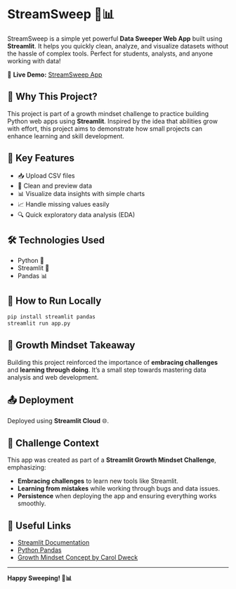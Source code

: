 # StreamSweep 🧹📊

StreamSweep is a simple yet powerful **Data Sweeper Web App** built using **Streamlit**. It helps you quickly clean, analyze, and visualize datasets without the hassle of complex tools. Perfect for students, analysts, and anyone working with data! 

🚀 **Live Demo:** [StreamSweep App](https://streamsweep.streamlit.app)

## 🧠 Why This Project?
This project is part of a growth mindset challenge to practice building Python web apps using **Streamlit**. Inspired by the idea that abilities grow with effort, this project aims to demonstrate how small projects can enhance learning and skill development.

## 🌟 Key Features
- 📥 Upload CSV files
- 🧹 Clean and preview data
- 📊 Visualize data insights with simple charts
- 📈 Handle missing values easily
- 🔍 Quick exploratory data analysis (EDA)

## 🛠️ Technologies Used
- Python 🐍
- Streamlit 🚀
- Pandas 📊

## 📄 How to Run Locally
```bash
pip install streamlit pandas
streamlit run app.py
```

## 🌱 Growth Mindset Takeaway
Building this project reinforced the importance of **embracing challenges** and **learning through doing**. It’s a small step towards mastering data analysis and web development.

## 📤 Deployment
Deployed using **Streamlit Cloud** 🌐.

## 💬 Challenge Context
This app was created as part of a **Streamlit Growth Mindset Challenge**, emphasizing:
- **Embracing challenges** to learn new tools like Streamlit.
- **Learning from mistakes** while working through bugs and data issues.
- **Persistence** when deploying the app and ensuring everything works smoothly.

## 🔗 Useful Links
- [Streamlit Documentation](https://docs.streamlit.io/)
- [Python Pandas](https://pandas.pydata.org/)
- [Growth Mindset Concept by Carol Dweck](https://www.mindsetworks.com/science/)

---
**Happy Sweeping! 🧹📊**

